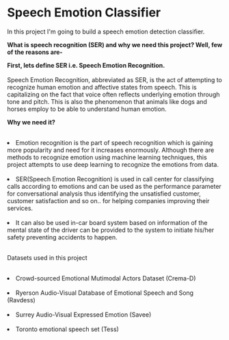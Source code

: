 # Speech Emotion Classifier

In this project I'm going to build a speech emotion detection classifier.

<b>What is speech recognition (SER) and why we need this project? Well, few of the reasons are-</b><br>

<b>First, lets define SER i.e. Speech Emotion Recognition.</b><br><br>
Speech Emotion Recognition, abbreviated as SER, is the act of attempting to recognize human emotion and affective states from speech. This is capitalizing on the fact that voice often reflects underlying emotion through tone and pitch. This is also the phenomenon that animals like dogs and horses employ to be able to understand human emotion.

<b>Why we need it?</b><br><br>
<li>Emotion recognition is the part of speech recognition which is gaining more popularity and need for it increases enormously. Although there are methods to recognize emotion using machine learning techniques, this project attempts to use deep learning to recognize the emotions from data.</li><br>

<li>SER(Speech Emotion Recognition) is used in call center for classifying calls according to emotions and can be used as the performance parameter for conversational analysis thus identifying the unsatisfied customer, customer satisfaction and so on.. for helping companies improving their services.</li><br>

<li>It can also be used in-car board system based on information of the mental state of the driver can be provided to the system to initiate his/her safety preventing accidents to happen.</li><br>

Datasets used in this project<br><br>
<li>Crowd-sourced Emotional Mutimodal Actors Dataset (Crema-D)</li><br>
<li>Ryerson Audio-Visual Database of Emotional Speech and Song (Ravdess)</li><br>
<li>Surrey Audio-Visual Expressed Emotion (Savee)</li><br>
<li>Toronto emotional speech set (Tess)</li>
